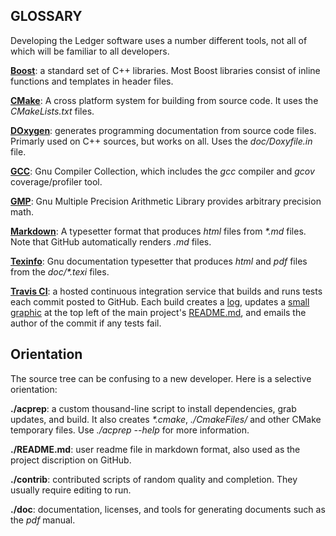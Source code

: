 GLOSSARY
----

Developing the Ledger software uses a number different tools, not all of
which will be familiar to all developers.

[**Boost**](http://www.boost.org): a standard set of C++ libraries.  Most
Boost libraries consist of inline functions and templates in header files.

[**CMake**](http://www.cmake.org): A cross platform system for building
from source code.  It uses the *CMakeLists.txt* files.

[**DOxygen**](http://doxygen.org): generates programming documentation from
source code files.  Primarly used on C++ sources, but works on all.  Uses
the *doc/Doxyfile.in* file.

[**GCC**](http://gcc.gnu.org): Gnu Compiler Collection, which includes the
*gcc* compiler and *gcov* coverage/profiler tool.

[**GMP**](https://gmplib.org): Gnu Multiple Precision Arithmetic Library
provides arbitrary precision math.

[**Markdown**](https://daringfireball.net/projects/markdown/): A typesetter
format that produces *html* files from *\*.md* files.  Note that GitHub automatically renders *.md* files.

[**Texinfo**](http://www.gnu.org/software/texinfo/): Gnu documentation
typesetter that produces *html* and *pdf* files from the *doc/\*.texi*
files.

[**Travis CI**](https://travis-ci.org): a hosted continuous integration
  service that builds and runs tests each commit posted to GitHub.  Each
  build creates a [log](https://travis-ci.org/ledger/ledger), updates a
  [small graphic](https://travis-ci.org/ledger/ledger.png?branch=master) at
  the top left of the main project's
  [README.md](https://github.com/ledger/ledger/blob/master/README.md), and
  emails the author of the commit if any tests fail.


Orientation
---

The source tree can be confusing to a new developer.  Here is a selective
orientation:

**./acprep**: a custom thousand-line script to install dependencies, grab
  updates, and build.  It also creates *\*.cmake*,
  *./CmakeFiles/* and other CMake temporary files.  Use *./acprep --help*
  for more information.

**./README.md**: user readme file in markdown format, also used as the project
  discription on GitHub.

**./contrib**: contributed scripts of random quality and completion.  They usually require editing to run.

**./doc**: documentation, licenses, and
  tools for generating documents such as the *pdf* manual.
